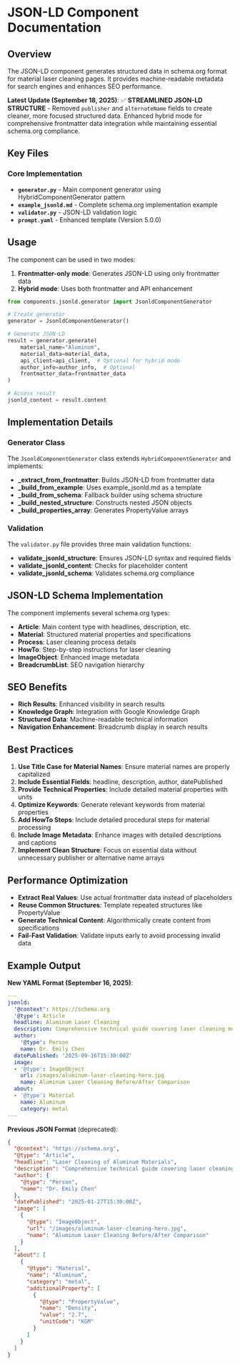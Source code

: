 # JSON-LD Component Documentation

## Overview
The JSON-LD component generates structured data in schema.org format for material laser cleaning pages. It provides machine-readable metadata for search engines and enhances SEO performance.

**Latest Update (September 18, 2025)**: ✅ **STREAMLINED JSON-LD STRUCTURE** - Removed `publisher` and `alternateName` fields to create cleaner, more focused structured data. Enhanced hybrid mode for comprehensive frontmatter data integration while maintaining essential schema.org compliance.

## Key Files

### Core Implementation
- **`generator.py`** - Main component generator using HybridComponentGenerator pattern
- **`example_jsonld.md`** - Complete schema.org implementation example
- **`validator.py`** - JSON-LD validation logic
- **`prompt.yaml`** - Enhanced template (Version 5.0.0)

## Usage

The component can be used in two modes:
1. **Frontmatter-only mode**: Generates JSON-LD using only frontmatter data
2. **Hybrid mode**: Uses both frontmatter and API enhancement

```python
from components.jsonld.generator import JsonldComponentGenerator

# Create generator
generator = JsonldComponentGenerator()

# Generate JSON-LD
result = generator.generate(
    material_name="Aluminum",
    material_data=material_data,
    api_client=api_client,  # Optional for hybrid mode
    author_info=author_info,  # Optional
    frontmatter_data=frontmatter_data
)

# Access result
jsonld_content = result.content
```

## Implementation Details

### Generator Class
The `JsonldComponentGenerator` class extends `HybridComponentGenerator` and implements:

- **_extract_from_frontmatter**: Builds JSON-LD from frontmatter data
- **_build_from_example**: Uses example_jsonld.md as a template
- **_build_from_schema**: Fallback builder using schema structure
- **_build_nested_structure**: Constructs nested JSON objects
- **_build_properties_array**: Generates PropertyValue arrays

### Validation
The `validator.py` file provides three main validation functions:
- **validate_jsonld_structure**: Ensures JSON-LD syntax and required fields
- **validate_jsonld_content**: Checks for placeholder content
- **validate_jsonld_schema**: Validates schema.org compliance

## JSON-LD Schema Implementation

The component implements several schema.org types:
- **Article**: Main content type with headlines, description, etc.
- **Material**: Structured material properties and specifications
- **Process**: Laser cleaning process details
- **HowTo**: Step-by-step instructions for laser cleaning
- **ImageObject**: Enhanced image metadata
- **BreadcrumbList**: SEO navigation hierarchy

## SEO Benefits

- **Rich Results**: Enhanced visibility in search results
- **Knowledge Graph**: Integration with Google Knowledge Graph
- **Structured Data**: Machine-readable technical information
- **Navigation Enhancement**: Breadcrumb display in search results

## Best Practices

1. **Use Title Case for Material Names**: Ensure material names are properly capitalized
2. **Include Essential Fields**: headline, description, author, datePublished
3. **Provide Technical Properties**: Include detailed material properties with units
4. **Optimize Keywords**: Generate relevant keywords from material properties
5. **Add HowTo Steps**: Include detailed procedural steps for material processing
6. **Include Image Metadata**: Enhance images with detailed descriptions and captions
7. **Implement Clean Structure**: Focus on essential data without unnecessary publisher or alternative name arrays

## Performance Optimization

- **Extract Real Values**: Use actual frontmatter data instead of placeholders
- **Reuse Common Structures**: Template repeated structures like PropertyValue
- **Generate Technical Content**: Algorithmically create content from specifications
- **Fail-Fast Validation**: Validate inputs early to avoid processing invalid data

## Example Output

**New YAML Format (September 16, 2025)**:
```yaml
---
jsonld:
  '@context': https://schema.org
  '@type': Article
  headline: Aluminum Laser Cleaning
  description: Comprehensive technical guide covering laser cleaning methodologies...
  author:
    '@type': Person
    name: Dr. Emily Chen
  datePublished: '2025-09-16T15:30:00Z'
  image:
  - '@type': ImageObject
    url: /images/aluminum-laser-cleaning-hero.jpg
    name: Aluminum Laser Cleaning Before/After Comparison
  about:
  - '@type': Material
    name: Aluminum
    category: metal
---
```

**Previous JSON Format** (deprecated):
```json
{
  "@context": "https://schema.org",
  "@type": "Article",
  "headline": "Laser Cleaning of Aluminum Materials",
  "description": "Comprehensive technical guide covering laser cleaning methodologies...",
  "author": {
    "@type": "Person",
    "name": "Dr. Emily Chen"
  },
  "datePublished": "2025-01-27T15:30:00Z",
  "image": [
    {
      "@type": "ImageObject",
      "url": "/images/aluminum-laser-cleaning-hero.jpg",
      "name": "Aluminum Laser Cleaning Before/After Comparison"
    }
  ],
  "about": [
    {
      "@type": "Material",
      "name": "Aluminum",
      "category": "metal",
      "additionalProperty": [
        {
          "@type": "PropertyValue",
          "name": "Density",
          "value": "2.7",
          "unitCode": "KGM"
        }
      ]
    }
  ]
}
```
